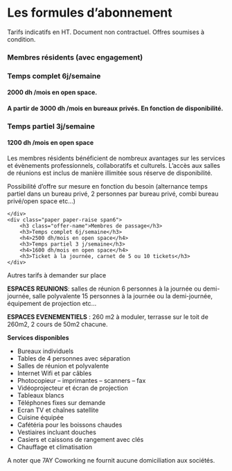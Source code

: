 # Les formules d’abonnement

Tarifs indicatifs en HT. Document non contractuel. Offres soumises à condition.

<div class="offers row-fluid">
    <div class="paper paper-raise span6">
        <h3 class="offer-name">Membres résidents (avec engagement)</h3>
        <h3>Temps complet 6j/semaine </h3>
        <h4>2000 dh /mois en open space.</h4>
        <h4>A partir de 3000 dh /mois en bureaux privés. En fonction de disponibilité.</h4>
        <h3>Temps partiel 3j/semaine</h3>
        <h4>1200 dh /mois en open space</h4>

Les membres résidents bénéficient de nombreux avantages sur les services et évènements professionnels, collaboratifs et culturels. L’accès aux salles de réunions est inclus de manière illimitée sous réserve de disponibilité.

Possibilité d’offre sur mesure en fonction du besoin (alternance temps partiel dans un bureau privé, 2 personnes par bureau privé, combi bureau privé/open space etc…)

    </div>
    <div class="paper paper-raise span6">
        <h3 class="offer-name">Membres de passage</h3>
        <h3>Temps complet 6j/semaine</h3>
        <h4>2500 dh/mois en open space</h4>
        <h3>Temps partiel 3 j/semaine</h3>
        <h4>1600 dh/mois en open space</h4>
        <h3>Ticket à la journée, carnet de 5 ou 10 tickets</h3>
    </div>
</div>

Autres tarifs à demander sur place

__ESPACES REUNIONS__: salles de réunion 6 personnes à la journée ou demi-journée, salle polyvalente 15 personnes à la journée ou la demi-journée, équipement de projection etc…

__ESPACES EVENEMENTIELS__ : 260 m2 à moduler, terrasse sur le toit de 260m2, 2 cours de 50m2 chacune.

__Services disponibles__

* Bureaux individuels
* Tables de 4 personnes avec séparation
* Salles de réunion et polyvalente
* Internet Wifi et par câbles
* Photocopieur – imprimantes – scanners – fax
* Vidéoprojecteur et écran de projection
* Tableaux blancs
* Téléphones fixes sur demande
* Ecran TV et chaînes satellite
* Cuisine équipée
* Cafétéria pour les boissons chaudes
* Vestiaires incluant douches
* Casiers et caissons de rangement avec clés
* Chauffage et climatisation

A noter que 7AY Coworking ne fournit aucune domiciliation aux sociétés.

